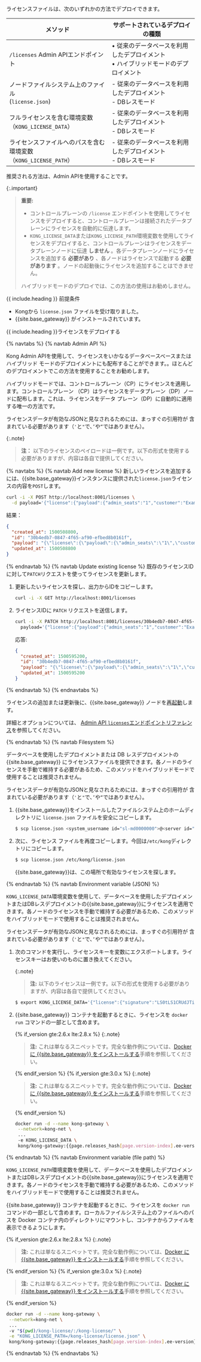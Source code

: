 ライセンスファイルは、次のいずれかの方法でデプロイできます。

|                     メソッド                      |                 サポートされているデプロイの種類                 |
|-----------------------------------------------|--------------------------------------------------|
| `/licenses` Admin APIエンドポイント                  | • 従来のデータベースを利用したデプロイメント <br> • ハイブリッドモードのデプロイメント |
| ノードファイルシステム上のファイル <br>\(`license.json`\)    | \- 従来のデータベースを利用したデプロイメント <br>\- DBレスモード        |
| フルライセンスを含む環境変数<br>（`KONG_LICENSE_DATA`）       | \- 従来のデータベースを利用したデプロイメント <br>\- DBレスモード        |
| ライセンスファイルへのパスを含む環境変数<br>（`KONG_LICENSE_PATH`） | \- 従来のデータベースを利用したデプロイメント <br>\- DBレスモード        |

推奨される方法は、Admin APIを使用することです。

{:.important}
> 
> **重要:** 
> 
> * コントロールプレーンの `/license` エンドポイントを使用してライセンスをデプロイすると、コントロールプレーンは接続されたデータプレーンにライセンスを自動的に伝達します。
> * `KONG_LICENSE_DATA`または`KONG_LICENSE_PATH`環境変数を使用してライセンスをデプロイすると、コントロールプレーンはライセンスをデータプレーンノードに伝達 **しません** 。各データプレーンノードにライセンスを追加する **必要があり** 、各ノードはライセンスで起動する **必要があります** 。ノードの起動後にライセンスを追加することはできません。
> 
> ハイブリッドモードのデプロイでは、この方法の使用はお勧めしません。

{{ include.heading }} 前提条件

* Kongから `license.json` ファイルを受け取りました。
* {{site.base_gateway}} がインストールされています。

{{ include.heading }}ライセンスをデプロイする

{% navtabs %}
{% navtab Admin API %}

Kong Admin APIを使用して、ライセンスをいかなるデータベースベースまたは
ハイブリッド モードのデプロイメントにも配布することができます。。ほとんどのデプロイメントでこの方法を使用することをお勧めします。

ハイブリッドモードでは、コントロールプレーン（CP）にライセンスを適用します。コントロールプレーン
（CP）はライセンスをデータプレーン（DP）ノードに配布します。これは、ライセンスをデータ
プレーン（DP）に自動的に適用する唯一の方法です。

ライセンスデータが有効なJSONと見なされるためには、まっすぐの引用符が
含まれている必要があります（`'`と`"`で、`’`や`“`ではありません）。

{:.note}
> 
> **注：** 以下のライセンスのペイロードは一例です。以下の形式を使用する必要がありますが、内容は各自で提供してください。

{% navtabs %}
{% navtab Add new license %}
新しいライセンスを追加するには、{{site.base_gateway}}インスタンスに提供された`license.json`ライセンスの内容を`POST`します。

```bash
curl -i -X POST http://localhost:8001/licenses \
  -d payload='{"license":{"payload":{"admin_seats":"1","customer":"Example Company, Inc","dataplanes":"1","license_creation_date":"2017-07-20","license_expiration_date":"2017-07-20","license_key":"00141000017ODj3AAG_a1V41000004wT0OEAU","product_subscription":"Konnect Enterprise","support_plan":"None"},"signature":"6985968131533a967fcc721244a979948b1066967f1e9cd65dbd8eeabe060fc32d894a2945f5e4a03c1cd2198c74e058ac63d28b045c2f1fcec95877bd790e1b","version":"1"}}'
```

結果：

```json
{
  "created_at": 1500508800,
  "id": "30b4edb7-0847-4f65-af90-efbed8b0161f",
  "payload": "{\"license\":{\"payload\":{\"admin_seats\":\"1\",\"customer\":\"Example Company, Inc\",\"dataplanes\":\"1\",\"license_creation_date\":\"2017-07-20\",\"license_expiration_date\":\"2017-07-20\",\"license_key\":\"00141000017ODj3AAG_a1V41000004wT0OEAU\",\"product_subscription\":\"Konnect Enterprise\",\"support_plan\":\"None\"},\"signature\":\"6985968131533a967fcc721244a979948b1066967f1e9cd65dbd8eeabe060fc32d894a2945f5e4a03c1cd2198c74e058ac63d28b045c2f1fcec95877bd790e1b\",\"version\":\"1\"}}",
  "updated_at": 1500508800
}
```

{% endnavtab %}
{% navtab Update existing license %}
既存のライセンスIDに対して`PATCH`リクエストを使ってライセンスを更新します。

1. 更新したいライセンスを探し、出力からIDをコピーします。

   ```bash
   curl -i -X GET http://localhost:8001/licenses
   ```

2. ライセンスIDに `PATCH` リクエストを送信します。

   ```bash
   curl -i -X PATCH http://localhost:8001/licenses/30b4edb7-0847-4f65-af90-efbed8b0161f \
     payload='{"license":{"payload":{"admin_seats":"1","customer":"Example Company, Inc","dataplanes":"1","license_creation_date":"2017-07-20","license_expiration_date":"2017-07-21","license_key":"00141000017ODj3AAG_a1V41000004wT0OEAU","product_subscription":"Konnect Enterprise","support_plan":"None"},"signature":"24cc21223633044c15c300be19cacc26ccc5aca0dd9a12df8a7324a1970fe304bc07b8dcd7fb08d7b92e04169313377ae3b550ead653b951bc44cd2eb59f6beb","version":"1"}}'
   ```

   応答: 

   ```json
   {
     "created_at": 1500595200,
     "id": "30b4edb7-0847-4f65-af90-efbed8b0161f",
     "payload": "{\"license\":{\"payload\":{\"admin_seats\":\"1\",\"customer\":\"Example Company, Inc\",\"dataplanes\":\"1\",\"license_creation_date\":\"2017-07-20\",\"license_expiration_date\":\"2017-07-21\",\"license_key\":\"00141000017ODj3AAG_a1V41000004wT0OEAU\",\"product_subscription\":\"Konnect Enterprise\",\"support_plan\":\"None\"},\"signature\":\"24cc21223633044c15c300be19cacc26ccc5aca0dd9a12df8a7324a1970fe304bc07b8dcd7fb08d7b92e04169313377ae3b550ead653b951bc44cd2eb59f6beb\",\"version\":\"1\"}}",
     "updated_at": 1500595200
   }
   ```

{% endnavtab %}
{% endnavtabs %}

ライセンスの追加または更新後に、{{site.base_gateway}} ノードを[再起動](/gateway/{{page.release}}/reference/cli/#kong-restart)します。

詳細とオプションについては、
[Admin API `licenses`エンドポイントリファレンス](/gateway/latest/licenses/examples)を参照してください。

{% endnavtab %}
{% navtab Filesystem %}

データベースを使用したデプロイメントまたは DB レスデプロイメントの {{site.base_gateway}} にライセンスファイルを提供できます。各ノードのライセンスを手動で維持する必要があるため、このメソッドをハイブリッドモードで使用することは推奨されません。

ライセンスデータが有効なJSONと見なされるためには、まっすぐの引用符が
含まれている必要があります（`'`と`"`で、`’`や`“`ではありません）。

1. {{site.base_gateway}}をインストールしたファイルシステム上のホームディレクトリに `license.json` ファイルを安全にコピーします。

   ```sh
   $ scp license.json <system_username id="sl-md0000000">@<server id="sl-md0000000">:~
   ```

2. 次に、ライセンス ファイルを再度コピーします。今回は`/etc/kong`ディレクトリにコピーします。

   ```sh
   $ scp license.json /etc/kong/license.json
   ```

   {{site.base_gateway}}は、この場所で有効なライセンスを探します。

{% endnavtab %}
{% navtab Environment variable (JSON) %}

`KONG_LICENSE_DATA`環境変数を使用して、データベースを使用したデプロイメントまたはDBレスデプロイメントの{{site.base_gateway}}にライセンスを適用できます。各ノードのライセンスを手動で維持する必要があるため、このメソッドをハイブリッドモードで使用することは推奨されません。

ライセンスデータが有効なJSONと見なされるためには、まっすぐの引用符が
含まれている必要があります（`'`と`"`で、`’`や`“`ではありません）。

1. 次のコマンドを実行し、ライセンスキーを変数にエクスポートします。ライセンスキーはお使いのものに置き換えてください。

   {:.note}
   > 
   > **注:** 以下のライセンスは一例です。以下の形式を使用する必要がありますが、内容は各自で提供してください。

   ```bash
   $ export KONG_LICENSE_DATA='{"license":{"signature":"LS0tLS1CRUdJTiBQR1AgTUVTU0FHRS0tLS0tClZlcnNpb246IEdudVBHIHYyCgpvd0did012TXdDSFdzMTVuUWw3dHhLK01wOTJTR0tLWVc3UU16WTBTVTVNc2toSVREWk1OTFEzVExJek1MY3dTCjA0ek1UVk1OREEwc2pRM04wOHpNalZKVHpOTE1EWk9TVTFLTXpRMVRVNHpTRXMzTjA0d056VXdUTytKWUdNUTQKR05oWW1VQ21NWEJ4Q3NDc3lMQmorTVBmOFhyWmZkNkNqVnJidmkyLzZ6THhzcitBclZtcFZWdnN1K1NiKzFhbgozcjNCeUxCZzdZOVdFL2FYQXJ0NG5lcmVpa2tZS1ozMlNlbGQvMm5iYkRzcmdlWFQzek1BQUE9PQo9b1VnSgotLS0tLUVORCBQR1AgTUVTU0FHRS0tLS0tCg=","payload":{"customer":"Test Company Inc","license_creation_date":"2017-11-08","product_subscription":"Kong Enterprise","admin_seats":"5","support_plan":"None","license_expiration_date":"2017-11-10","license_key":"00141000017ODj3AAG_a1V41000004wT0OEAU"},"version":1}}'
   ```

2. {{site.base_gateway}} コンテナを起動するときに、ライセンスを `docker run` コマンドの一部として含めます。

   {% if_version gte:2.6.x lte:2.8.x %}
   {:.note}
   > 
   > **注:** これは単なるスニペットです。完全な動作例については、[Docker に {{site.base_gateway}} をインストールする](/gateway/{{page.release}}/install-and-run/docker/)手順を参照してください。

   {% endif_version %}
   {% if_version gte:3.0.x %}
   {:.note}
   > 
   > **注:** これは単なるスニペットです。完全な動作例については、[Docker に {{site.base_gateway}} をインストールする](/gateway/{{page.release}}/install/docker/)手順を参照してください。

   {% endif_version %}

   ```bash
   docker run -d --name kong-gateway \
    --network=kong-net \
    ...
    -e KONG_LICENSE_DATA \
    kong/kong-gateway:{{page.releases_hash[page.version-index].ee-version}}-alpine
   ```

{% endnavtab %}
{% navtab Environment variable (file path) %}

`KONG_LICENSE_PATH`環境変数を使用して、データベースを使用したデプロイメントまたはDBレスデプロイメントの{{site.base_gateway}}にライセンスを適用できます。各ノードのライセンスを手動で維持する必要があるため、このメソッドをハイブリッドモードで使用することは推奨されません。

{{site.base_gateway}} コンテナを起動するときに、ライセンスを `docker run` コマンドの一部として含めます。ローカルファイルシステム上のファイルへのパスを Docker コンテナ内のディレクトリにマウントし、コンテナからファイルを表示できるようにします。

{% if_version gte:2.6.x lte:2.8.x %}
{:.note}
> 
> **注:** これは単なるスニペットです。完全な動作例については、[Docker に {{site.base_gateway}} をインストールする](/gateway/{{page.release}}/install-and-run/docker)手順を参照してください。

{% endif_version %}
{% if_version gte:3.0.x %}
{:.note}
> 
> **注:** これは単なるスニペットです。完全な動作例については、[Docker に {{site.base_gateway}} をインストールする](/gateway/{{page.release}}/install/docker)手順を参照してください。

{% endif_version %}

```bash
docker run -d --name kong-gateway \
 --network=kong-net \
 ...
 -v "$(pwd)/kong-license/:/kong-license/" \
 -e "KONG_LICENSE_PATH=/kong-license/license.json" \
 kong/kong-gateway:{{page.releases_hash[page.version-index].ee-version}}-alpine
```

{% endnavtab %}
{% endnavtabs %}

